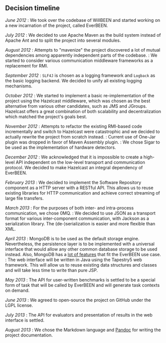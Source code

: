 ## Decision timeline

*June 2012*
:	We took over the codebase of WillBEEN and started working on a new incarnation of the project, called EverBEEN.

*July 2012*
:	We decided to use Apache Maven as the build system instead of Apache Ant and to split the project into several modules.

*August 2012*
:	Attempts to "mavenize" the project discovered a lot of mutual dependencies among apparently independent parts of the codebase.
:	We started to consider various communication middleware frameworks as a replacement for RMI.

*September 2012*
:	`SLF4J` is chosen as a logging framework and `Logback` as the basic logging backend. We decided to unify all existing logging mechanisms.

*October 2012*
:	We started to implement a basic re-implementation of the project using the Hazelcast middleware, which was chosen as the best alternative from various other candidates, such as JMS and JGroups. Hazelcast offers a great combination of both scalability and decentralization which matched the project's goals best.

*November 2012*
:	Attempts to refactor the existing RMI-based code incrementally and switch to Hazelcast were catastrophic and we decided to actually rewrite the project from scratch instead.
:	Current use of One-Jar plugin was dropped in favor of Maven Assembly plugin.
:	We chose Sigar to be used as the implementation of hardware detectors.

*December 2012*
:	We acknowledged that it is impossible to create a high-level API independent on the low-level transport and communication protocol. We decided to make Hazelcast an integral dependency of EverBEEN.

*February 2013*
:	We decided to implement the Software Repository component as a HTTP server with a RESTful API. This allows us to reuse existing libraries for HTTP communication and achieve correct streaming of large file transfers.

*March 2013*
:	For the purposes of both inter- and intra-process communication, we chose 0MQ.
:	We decided to use JSON as a transport format for various inter-component communication, with Jackson as a serialization library. The (de-)serialization is easier and more flexible than XML.

*April 2013*
:	MongoDB is to be used as the default storage engine. Nevertheless, the persistence layer is to be implemented with a universal interface that would allow any other common database storage to be used instead. Also, MongoDB has a [lot of features](http://www.youtube.com/watch?v=b2F-DItXtZs) that fit the EverBEEN use case.
:	The web interface will be written in Java using the Tapestry5 web framework. This will allow us to reuse existing data structures and classes and will take less time to write than pure JSP.

*May 2013*
:	The API for user-written benchmarks is settled to be a special form of task that will be called by EverBEEN and will generate task contexts on demand.

*June 2013*
:	We agreed to open-source the project on GitHub under the LGPL license.

*July 2013*
:	The API for evaluators and presentation of results in the web interface is settled.

*August 2013*
:	We chose the Markdown language and [Pandoc](http://johnmacfarlane.net/pandoc/) for writing the project documentation.
